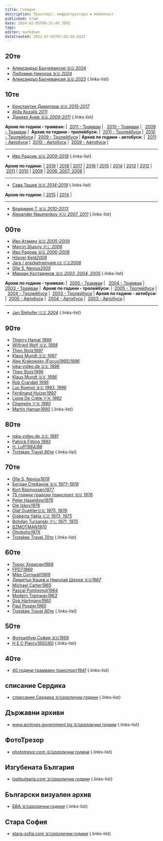 ```yaml
---
title: Галерия
description: Транспорт, инфраструктура и мобилност
published: true
date: 2024-02-05T09:25:49.709Z
tags: 
editor: markdown
dateCreated: 2022-07-01T07:02:10.622Z
---
```


## 20те
- [Александър Бахчевански :bulgaria: *2024*](/gallery/aleksander-bahchevansky-2024)
- [Любомир Николов :bulgaria: *2024*](/gallery/lubomir-nikolov-2024)
- [Александър Бахчевански :bulgaria: *2023*](/gallery/aleksander-bahchevansky-2023)
{.links-list}

## 10те
  
- [Константин Димитров :bulgaria: *2015-2017*](/gallery/konstantin-dimitrov)
- [Atilla Kozalik *2011*](/gallery/attila-kozalik)
- [Даниел Анев :bulgaria: *2009-2011*](/gallery/daniel-anev-tm-2009)
{.links-list}

**Архив по години - трамваи:** |  [2011 - Трамваи](/gallery/daniel-anev-tm-2011) |   [2010 - Трамваи](/gallery/daniel-anev-tm-2010) |   [2009 - Трамваи](/gallery/daniel-anev-tm-2009) | 
**Архив по години - тролейбуси:** |  [2011 - Тролейбуси](/gallery/daniel-anev-tb-2011) |  [2010 - Тролейбуси](/gallery/daniel-anev-tb-2010) |  [2009 - Тролейбуси](/gallery/daniel-anev-tb-2009) |
**Архив по години - автобуси:** |  [2011 - Автобуси](/gallery/daniel-anev-bus-2011) |  [2010 - Автобуси](/gallery/daniel-anev-bus-2010) |  [2009 - Автобуси](/gallery/daniel-anev-bus-2009) |

---

- [Иво Радоев :bulgaria: *2009-2019*](/gallery/ivo-radoev-2009)
{.links-list}

**Архив по години:** | [2019](/gallery/ivo-radoev-2019) | [2018](/gallery/ivo-radoev-2018) | [2017](/gallery/ivo-radoev-2017) | [2016](/gallery/ivo-radoev-2016) | [2015](/gallery/ivo-radoev-2015) | [2014](/gallery/ivo-radoev-2014) | [2013](/gallery/ivo-radoev-2013) | [2012](/gallery/ivo-radoev-2012) | [2011](/gallery/ivo-radoev-2011) | [2010](/gallery/ivo-radoev-2010) | [2009](/gallery/ivo-radoev-2009) | [2006, 2007, 2008](/gallery/ivo-radoev-2006-2008) |

---
- [Сава Ташев :bulgaria: *2014-2019*](/gallery/sava-tashev-2014)
{.links-list}

**Архив по години:** | [2015](/gallery/sava-tashev-2015) | [2014](/gallery/sava-tashev-2014) |

---

- [Владимир Т :bulgaria: *2010-2013*](/gallery/vladimir-t)
- [Alexander Naumenkov :ru: *2007, 2011*](/gallery/alexander-naumenkov)
{.links-list}

## 00те
- [Иво Атамян :bulgaria: *2005-2009*](/gallery/ivo-atamyan)
- [Marcin Stiasny :poland: *2006*](/gallery/marcin-stiasny)
- [Иво Радоев :bulgaria: *2006-2008*](/gallery/ivo-radoev-2006-2008)
- [Hilsner Keld*2008*](/gallery/hilsner-keld)
- [Jara / prazketramvaje.cz :czech_republic:*2006*](/gallery/jara-prazsketramvaje)
- [Olle S. Nevius*2005*](/gallery/olle-s-nevius-2005)
- [Мариан Костадинов :bulgaria: *2003, 2004, 2005*](/gallery/marian-kostadinov-tm-2003)
{.links-list}

**Архив по години - трамваи:** |  [2005 - Трамваи](/gallery/marian-kostadinov-bus-2005) |   [2004 - Трамваи](/gallery/marian-kostadinov-tm-2004) |   [2003 - Трамваи](/gallery/marian-kostadinov-tm-2003) | 
**Архив по години - тролейбуси:** |  [2005 - Тролейбуси](/gallery/marian-kostadinov-tb-2005) |  [2004 - Тролейбуси](/gallery/marian-kostadinov-tb-2004) |  [2003 - Тролейбуси](/gallery/marian-kostadinov-tb-2003) |
**Архив по години - автобуси:** |  [2005 - Автобуси](/gallery/marian-kostadinov-bus-2005) |  [2004 - Автобуси](/gallery/marian-kostadinov-bus-2004) |  [2003 - Автобуси](/gallery/marian-kostadinov-bus-2003) |

---
- [Jan Šlehofer :czech_republic: *2004*](/gallery/j-slehofer)
{.links-list}

## 90те
- [Thierry Hamal *1999*](/gallery/thierry-hamal)
- [Wilfried Wolf :de: *1998*](/gallery/wilfried-wolf)
- [Theo Stolz*1997*](/gallery/theo-stolz-1997)
- [Klaus Mundt :de: *1997*](/gallery/klaus-mundt-1997)
- [Alex Krakowsky (Focus1965)*1996*](/gallery/alex-krakowsky)
- [joka-video.de :de: *1996*](/gallery/joka-video-de-1996)
- [Theo Stolz*1996*](/gallery/theo-stolz-1996)
- [Klaus Mundt :de: *1996*](/gallery/klaus-mundt-1996)
- [Rob Crandall *1995*](/gallery/rob-crandall)
- [Luc Koenot :belgium: *1993, 1996*](/gallery/luc-koenot)
- [Ferdinand Huizer*1992*](/gallery/ferdinand-huizer)
- [Ligne De Crête :fr: *1992*](/gallery/ligne-de-crete)
- [Champlin :fr: *1990*](/gallery/champlin)
- [Martin Haman*1990*](/gallery/martin-haman)
{.links-list}

## 80те
- [joka-video.de :de: *1981*](/gallery/joka-video-de-1981)
- [Patrick Fitting *1983*](/gallery/patrick-fitting)
- [H. Luff*1984/86*](/gallery/h-luff)
- [Trotskee Travel *80те*](/gallery/trotskee-80te)
{.links-list}


## 70те
- [Olle S. Nevius*1978*](/gallery/olle-s-nevius-1978)
- [Богдан Стефанов :bulgaria: *1977-1978*](/gallery/bogdan-stefanov)
- [Kurt Rasmussen*1977*](/gallery/kurt-rasmussen)
- [75 години градски транспорт :bulgaria: *1976*](/gallery/75-years-public-transport)
- [Peter Haseldine*1976*](/gallery/peter-haseldine)
- [Ole Iskov*1976*](/gallery/ole-iskov)
- [Olaf Guettler:de: *1975, 1976*](/gallery/olaf-guettler)
- [Gisberta Yakla :czech_republic: *1973, 1975*](/gallery/gisberta-yakla)
- [Bohdan Turzanski :poland: *1971, 1975*](/gallery/bohdan-turzanski)
- [BZMOTMAN*1970*](/gallery/bzmotman)
- [Ohoboho*197Х*](/gallery/ohoboho)
- [Trotskee Travel *70те*](/gallery/trotskee-70te)
{.links-list}

## 60те
- [Торос Хорисян*1968*](/gallery/toros-horisyan)
- [FPD7*1969*](/gallery/fpd7)
- [Mike Cornwall*1969*](/gallery/mike-cornwall)
- [Димитър Кацев и Николай Щерев :bulgaria:*1967*](/gallery/dimitar-katsev-nikolay-shterev)
- [Michael Carter*1965*](/gallery/michael-carter)
- [Pascal Pontremoli*1964*](/gallery/pascal-pontremoli)
- [Modern Tramway*1963*](/gallery/modern-tramway)
- [Dirk Hartmann*1960*](/gallery/dirk-hartmann)
- [Paul Popper*1960*](/gallery/paul-popper)
- [Trotskee Travel *60те*](/gallery/trotskee-60te)
{.links-list}


## 50те
- [Фотоалбум София :bulgaria:*1959*](/gallery/sofia-1959)
- [H E C Piercy*1950/60*](/gallery/hec-piercy)
{.links-list}

## 40те
- [40 години трамваен транспорт*1941*](/bg/gallery/40-godini-tramvai)
{.links-list}


## списание Сердика
- [спирсание Сердика :bulgaria:*различни години*](/gallery/spisanie-serdika)
{.links-list}


## Държавни архиви
- [www.archives.government.bg :bulgaria:*различни години*](/gallery/archives-goverment)
{.links-list}

## ФотоТрезор
- [phototresor.com  :bulgaria:*различни години*](/gallery/phototresor)
{.links-list}

## Изгубената България
- [lostbulgaria.com :bulgaria:*различни години*](/gallery/lostbulgaria)
{.links-list}

## Български визуален архив
- [БВА :bulgaria:*различни години*](/gallery/bulgarian-visual-archive)
{.links-list}


## Стара София
- [stara-sofia.com :bulgaria:*различни години*](/gallery/stara-sofia)
{.links-list}